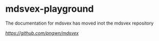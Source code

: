 # mdsvex-playground

The documentation for mdsvex has moved inot the mdsvex repository

_https://github.com/pngwn/mdsvex_
